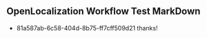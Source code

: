 ## OpenLocalization Workflow Test MarkDown
* 81a587ab-6c58-404d-8b75-ff7cff509d21 
thanks!<!--HONumber=Mar16_HO4-->
